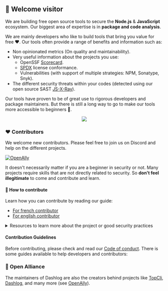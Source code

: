 ## 👋 Welcome visitor

We are building free open source tools to secure the **Node.js** & **JavaScript** ecosystem. Our biggest area of expertise is in **package and code analysis**.

We are mainly developers who like to build tools that bring you value for free ❤️. Our tools often provide a range of benefits and information such as:
- Non opinionated metrics (On quality and maintainability).
- Very useful information about the projects you use:
  - OpenSSF [Scorecard](https://securityscorecards.dev/).
  - [SPDX](https://github.com/ossf/wg-best-practices-os-developers/blob/main/docs/Concise-Guide-for-Developing-More-Secure-Software.md#readme) license conformance.
  - Vulnerabilities (with support of multiple strategies: NPM, Sonatype, Snyk).
- The different security threats within your codes (detected using our open source SAST [JS-X-Ray](https://github.com/NodeSecure/js-x-ray)).

Our tools have proven to be of great use to rigorous developers and package maintainers. But there is still a long way to go to make our tools more accessible to beginners 💪.

<p align="center">
<img src="https://github.com/NodeSecure/cli/blob/master/docs/ui-preview.PNG">
</p>

### ❤️ Contributors
We welcome new contributors. Please feel free to join us on Discord and help on the different projects.

[![OpenAlly](https://discordapp.com/api/guilds/640183220452720650/embed.png?style=banner2)](https://discord.gg/4Wn8rjAtB4)

It doesn't necessarily matter if you are a beginner in security or not. Many projects require skills that are not directly related to security. So **don't feel illegitimate** to come and contribute and learn.

#### 🐤 How to contribute

Learn how you can contribute by reading our guide:
- [For french contributor](https://github.com/NodeSecure/Governance/blob/main/guides/contributor-fr.md)
- [For english contributor](https://github.com/NodeSecure/Governance/blob/main/guides/contributor-en.md)

<details>
  <summary>Resources to learn more about the project or good security practices</summary>

- We frequently write articles about our different tools on [https://dev.to/nodesecure](https://dev.to/nodesecure).
- [OpenSSF - Concise Guide for Evaluating Open Source Software 2023-01-03](https://github.com/ossf/wg-best-practices-os-developers/blob/main/docs/Concise-Guide-for-Evaluating-Open-Source-Software.md#readme)
- [OpenSSF - Concise Guide for Developing More Secure Software 2023-01-03](https://github.com/ossf/wg-best-practices-os-developers/blob/main/docs/Concise-Guide-for-Developing-More-Secure-Software.md#readme)
- [Build a software bill of materials (SBOM) for open source supply chain security](https://snyk.io/blog/building-sbom-open-source-supply-chain-security/)
- [A curated list of awesome Node.js Security resources.](https://github.com/lirantal/awesome-nodejs-security)

</details>

#### Contribution Guidelines

Before contributing, please check and read our [Code of conduct](https://github.com/NodeSecure/Governance/blob/main/COC_POLICY.md). There is some guides available to help developers and contributors:

### 👥 Open Alliance
The maintainers of Dashlog are also the creators behind projects like [TopCli](https://github.com/TopCli), [Dashlog](https://github.com/Dashlog), and many more (see [OpenAlly](https://github.com/OpenAlly)).
